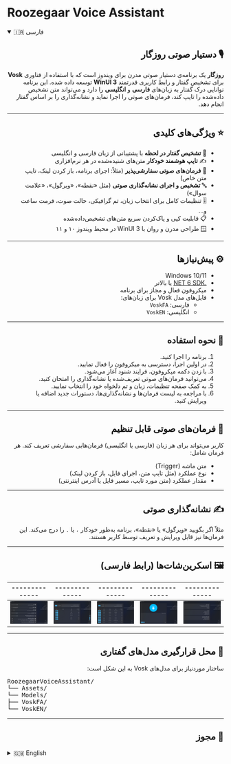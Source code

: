 # Roozegaar Voice Assistant

<details open>
<summary>🇮🇷 فارسی</summary>

<div dir="rtl">

## 🎙️ دستیار صوتی روزگار

**روزگار** یک برنامه‌ی دستیار صوتی مدرن برای ویندوز است که با استفاده از فناوری **Vosk** برای تشخیص گفتار و رابط کاربری قدرتمند **WinUI 3** توسعه داده شده. این برنامه توانایی درک گفتار به زبان‌های **فارسی** و **انگلیسی** را دارد و می‌تواند متن تشخیص داده‌شده را تایپ کند، فرمان‌های صوتی را اجرا نماید و نشانه‌گذاری را بر اساس گفتار انجام دهد.

---

## ⭐ ویژگی‌های کلیدی

- 🎤 **تشخیص گفتار در لحظه** با پشتیبانی از زبان فارسی و انگلیسی  
- ✍️ **تایپ هوشمند خودکار** متن‌های شنیده‌شده در هر نرم‌افزاری  
- 🧠 **فرمان‌های صوتی سفارشی‌پذیر** (مثلاً: اجرای برنامه، باز کردن لینک، تایپ متن خاص)  
- 🔤 **تشخیص و اجرای نشانه‌گذاری صوتی** (مثل «نقطه»، «ویرگول»، «علامت سوال»)  
- 🎚️ تنظیمات کامل برای انتخاب زبان، تم گرافیکی، حالت صوت، فرمت ساعت و...  
- 📋 قابلیت کپی و پاک‌کردن سریع متن‌های تشخیص‌داده‌شده  
- 🪟 طراحی مدرن و روان با WinUI 3 در محیط ویندوز ۱۰ و ۱۱  

---

## ⚙️ پیش‌نیازها

- Windows 10/11  
- [.NET 6 SDK](https://dotnet.microsoft.com/en-us/download/dotnet/6.0) یا بالاتر  
- میکروفون فعال و مجاز برای برنامه  
- فایل‌های مدل Vosk برای زبان‌های:
  - فارسی: `VoskFA`
  - انگلیسی: `VoskEN`

---

## 🧭 نحوه استفاده

1. برنامه را اجرا کنید.
2. در اولین اجرا، دسترسی به میکروفون را فعال نمایید.
3. با زدن دکمه میکروفون، فرایند شنود آغاز می‌شود.
4. می‌توانید فرمان‌های صوتی تعریف‌شده یا نشانه‌گذاری را امتحان کنید.
5. به کمک صفحه تنظیمات، زبان و تم دلخواه خود را انتخاب نمایید.
6. با مراجعه به لیست فرمان‌ها و نشانه‌گذاری‌ها، دستورات جدید اضافه یا ویرایش کنید.

---

## 🧠 فرمان‌های صوتی قابل تنظیم

کاربر می‌تواند برای هر زبان (فارسی یا انگلیسی) فرمان‌هایی سفارشی تعریف کند. هر فرمان شامل:

- متن ماشه (Trigger)
- نوع عملکرد (مثل تایپ متن، اجرای فایل، باز کردن لینک)
- مقدار عملکرد (متن مورد تایپ، مسیر فایل یا آدرس اینترنتی)

---

## ✍️ نشانه‌گذاری صوتی

مثلاً اگر بگویید «ویرگول» یا «نقطه»، برنامه به‌طور خودکار `،` یا `.` را درج می‌کند. این فرمان‌ها نیز قابل ویرایش و تعریف توسط کاربر هستند.

---

## 🖼️ اسکرین‌شات‌ها (رابط فارسی)

|--------------|--------------|--------------|--------------|--------------|
|--------------|--------------|--------------|--------------|--------------|
| <div align="center">[![01](https://raw.githubusercontent.com/MEHDIMYADI/RoozegaarVoiceAssistant-Releases/refs/heads/main/image/Screenshot%20FA%2001%20Thumbnail.png)](https://raw.githubusercontent.com/MEHDIMYADI/RoozegaarVoiceAssistant-Releases/refs/heads/main/image/Screenshot%20FA%2001.png)</div> | <div align="center">[![02](https://raw.githubusercontent.com/MEHDIMYADI/RoozegaarVoiceAssistant-Releases/refs/heads/main/image/Screenshot%20%20FA%2002%20Thumbnail.png)](https://raw.githubusercontent.com/MEHDIMYADI/RoozegaarVoiceAssistant-Releases/refs/heads/main/image/Screenshot%20%20FA%2002.png)</div> | <div align="center">[![03](https://raw.githubusercontent.com/MEHDIMYADI/RoozegaarVoiceAssistant-Releases/refs/heads/main/image/Screenshot%20%20FA%2003%20Thumbnail.png)](https://raw.githubusercontent.com/MEHDIMYADI/RoozegaarVoiceAssistant-Releases/refs/heads/main/image/Screenshot%20%20FA%2003.png)</div> | <div align="center">[![04](https://raw.githubusercontent.com/MEHDIMYADI/RoozegaarVoiceAssistant-Releases/refs/heads/main/image/Screenshot%20%20FA%2004%20Thumbnail.png)](https://raw.githubusercontent.com/MEHDIMYADI/RoozegaarVoiceAssistant-Releases/refs/heads/main/image/Screenshot%20%20FA%2004.png)</div> | <div align="center">[![05](https://raw.githubusercontent.com/MEHDIMYADI/RoozegaarVoiceAssistant-Releases/refs/heads/main/image/Screenshot%20%20FA%2005%20Thumbnail.png)](https://raw.githubusercontent.com/MEHDIMYADI/RoozegaarVoiceAssistant-Releases/refs/heads/main/image/Screenshot%20%20FA%2005.png)</div> |

---

## 📂 محل قرارگیری مدل‌های گفتاری

ساختار موردنیاز برای مدل‌های Vosk به این شکل است:

<div dir="ltr">
<pre>
RoozegaarVoiceAssistant/
└── Assets/
└── Models/
├── VoskFA/
└── VoskEN/
</pre>
</div>


---

## 📝 مجوز


</div>
</details>

<details>
<summary>🇬🇧 English</summary>

## 🎙️ Roozegaar Voice Assistant

**Roozegaar** is a modern voice assistant for Windows built with **WinUI 3** and powered by the **Vosk speech recognition engine**. It supports **real-time speech-to-text**, **custom voice commands**, and **spoken punctuation**, all within a clean, responsive user interface.

---

## ⭐ Key Features

- 🗣️ **Live speech recognition** in Persian (`fa-IR`) and English (`en-US`)
- 📝 **Smart auto-typing** of recognized text in any app
- 💡 **Custom voice commands** (e.g., open file, type text, launch app)
- ❗ **Speech-based punctuation** (say “comma”, “dot”, etc.)
- 🎨 User preferences for theme, language, audio feedback, and time format
- 📋 Easy copy or clear functionality for recognized text
- 🖥️ Seamless native Windows integration with WinUI 3

---

## ⚙️ Requirements

- Windows 10/11  
- [.NET 6 SDK](https://dotnet.microsoft.com/en-us/download/dotnet/6.0)  
- Microphone access enabled  
- Downloaded Vosk models:
  - `VoskFA` for Persian
  - `VoskEN` for English

---

## 🚀 How to Use

1. Launch the app.
2. Grant microphone permission if prompted.
3. Press the mic button to start recognition.
4. Use smart text mode or command mode as needed.
5. Customize settings in the “Settings” page.
6. Add/edit commands or punctuation rules as needed.

---

## 🧠 Custom Voice Commands

Users can define voice triggers that perform specific actions such as:

- Typing predefined text
- Opening files or folders
- Launching applications
- Opening URLs

Each command can be language-specific.

---

## ✍️ Spoken Punctuation

Saying words like “comma”, “period”, or “question mark” will insert the appropriate symbol in the text output. You can add or edit these as well.

---

## 🖼️ Screenshots (English UI)
|--------------|--------------|--------------|--------------|--------------|
|--------------|--------------|--------------|--------------|--------------|
| <div align="center">[![01](https://raw.githubusercontent.com/MEHDIMYADI/RoozegaarVoiceAssistant-Releases/refs/heads/main/image/Screenshot%20EN%2001%20Thumbnail.png)](https://raw.githubusercontent.com/MEHDIMYADI/RoozegaarVoiceAssistant-Releases/refs/heads/main/image/Screenshot%20EN%2001.png)</div> | <div align="center">[![02](https://raw.githubusercontent.com/MEHDIMYADI/RoozegaarVoiceAssistant-Releases/refs/heads/main/image/Screenshot%20EN%2002%20Thumbnail.png)](https://raw.githubusercontent.com/MEHDIMYADI/RoozegaarVoiceAssistant-Releases/refs/heads/main/image/Screenshot%20EN%2002.png)</div> | <div align="center">[![03](https://raw.githubusercontent.com/MEHDIMYADI/RoozegaarVoiceAssistant-Releases/refs/heads/main/image/Screenshot%20EN%2003%20Thumbnail.png)](https://raw.githubusercontent.com/MEHDIMYADI/RoozegaarVoiceAssistant-Releases/refs/heads/main/image/Screenshot%20EN%2003.png)</div> | <div align="center">[![04](https://raw.githubusercontent.com/MEHDIMYADI/RoozegaarVoiceAssistant-Releases/refs/heads/main/image/Screenshot%20EN%2004%20Thumbnail.png)](https://raw.githubusercontent.com/MEHDIMYADI/RoozegaarVoiceAssistant-Releases/refs/heads/main/image/Screenshot%20EN%2004.png)</div> | <div align="center">[![05](https://raw.githubusercontent.com/MEHDIMYADI/RoozegaarVoiceAssistant-Releases/refs/heads/main/image/Screenshot%20EN%2005%20Thumbnail.png)](https://raw.githubusercontent.com/MEHDIMYADI/RoozegaarVoiceAssistant-Releases/refs/heads/main/image/Screenshot%20EN%2005.png)</div> |

---

## 📁 Model Folder Structure

Make sure the Vosk model directories are placed as follows:

<div dir="ltr">
<pre>
RoozegaarVoiceAssistant/
└── Assets/
└── Models/
├── VoskFA/
└── VoskEN/
</pre>
</div>


---

## 📄 License


</details>
